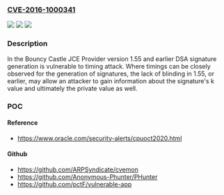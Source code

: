 ### [CVE-2016-1000341](https://cve.mitre.org/cgi-bin/cvename.cgi?name=CVE-2016-1000341)
![](https://img.shields.io/static/v1?label=Product&message=n%2Fa&color=blue)
![](https://img.shields.io/static/v1?label=Version&message=n%2Fa&color=blue)
![](https://img.shields.io/static/v1?label=Vulnerability&message=n%2Fa&color=brighgreen)

### Description

In the Bouncy Castle JCE Provider version 1.55 and earlier DSA signature generation is vulnerable to timing attack. Where timings can be closely observed for the generation of signatures, the lack of blinding in 1.55, or earlier, may allow an attacker to gain information about the signature's k value and ultimately the private value as well.

### POC

#### Reference
- https://www.oracle.com/security-alerts/cpuoct2020.html

#### Github
- https://github.com/ARPSyndicate/cvemon
- https://github.com/Anonymous-Phunter/PHunter
- https://github.com/pctF/vulnerable-app

